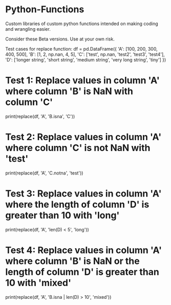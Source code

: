 # Python-Functions
Custom libraries of custom python functions intended on making coding and wrangling easier. 

Consider these Beta versions. Use at your own risk.

Test cases for replace function:
df = pd.DataFrame({
    'A': [100, 200, 300, 400, 500],
    'B': [1, 2, np.nan, 4, 5],
    'C': ['test', np.nan, 'test2', 'test3', 'test4'],
    'D': ['longer string', 'short string', 'medium string', 'very long string', 'tiny']
})

# Test 1: Replace values in column 'A' where column 'B' is NaN with column 'C'
print(replace(df, 'A', 'B.isna', 'C'))

# Test 2: Replace values in column 'A' where column 'C' is not NaN with 'test'
print(replace(df, 'A', 'C.notna', 'test'))

# Test 3: Replace values in column 'A' where the length of column 'D' is greater than 10 with 'long'
print(replace(df, 'A', 'len(D) < 5', 'long'))

# Test 4: Replace values in column 'A' where column 'B' is NaN or the length of column 'D' is greater than 10 with 'mixed'
print(replace(df, 'A', 'B.isna | len(D) > 10', 'mixed'))